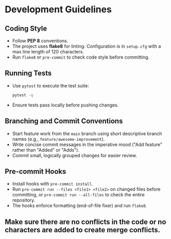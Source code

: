 # Development Guidelines

## Coding Style
- Follow **PEP 8** conventions.
- The project uses **flake8** for linting. Configuration is in `setup.cfg` with a
  max line length of 120 characters.
- Run `flake8` or `pre-commit` to check code style before committing.

## Running Tests
- Use `pytest` to execute the test suite:
  ```bash
  pytest -q
  ```
- Ensure tests pass locally before pushing changes.

## Branching and Commit Conventions
- Start feature work from the `main` branch using short descriptive branch
  names (e.g., `feature/awesome-improvement`).
- Write concise commit messages in the imperative mood ("Add feature" rather
  than "Added" or "Adds").
- Commit small, logically grouped changes for easier review.

## Pre-commit Hooks
- Install hooks with `pre-commit install`.
- Run `pre-commit run --files <file1> <file2>` on changed files before
  committing, or `pre-commit run --all-files` to check the entire repository.
- The hooks enforce formatting (end-of-file fixer) and run `flake8`.

## Make sure there are no conflicts in the code or no characters are added to create merge conflicts.
